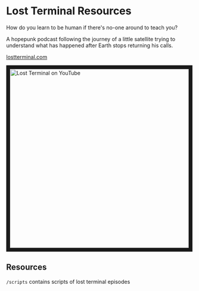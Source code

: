 # Lost Terminal Resources

How do you learn to be human if there's no-one around to teach you?

A hopepunk podcast following the journey of a little satellite trying to understand what has happened after Earth stops returning his calls.

[lostterminal.com](https://lostterminal.com/)

<a href="https://www.youtube.com/watch?feature=player_embedded&v=p3bDE9kszMc&list=PL95NP4bDITAln7fq-cCqzOFE15UvVthuL&index=1" target="_blank">
 <img src="http://img.youtube.com/vi/p3bDE9kszMc/sddefault.jpg" alt="Lost Terminal on YouTube" width="480" border="10" />
</a>

## Resources

`/scripts` contains scripts of lost terminal episodes
